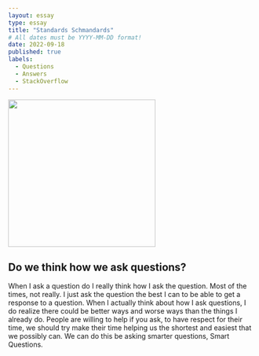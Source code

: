 ```yaml
---
layout: essay
type: essay
title: "Standards Schmandards"
# All dates must be YYYY-MM-DD format!
date: 2022-09-18
published: true
labels:
  - Questions
  - Answers
  - StackOverflow
---
```


<img width="300px" class="rounded float-start pe-4" src="../img/standards/standards.jpeg">

## Do we think how we ask questions?

When I ask a question do I really think how I ask the question.  Most of the times, not really.  I just ask the question the best I can to be able to get a response to a question.  When I actually think about how I ask questions, I do realize there could be better ways and worse ways than the things I already do.  People are willing to help if you ask, to have respect for their time, we should try make their time helping us the shortest and easiest that we possibly can.  We can do this be asking smarter questions, Smart Questions.

